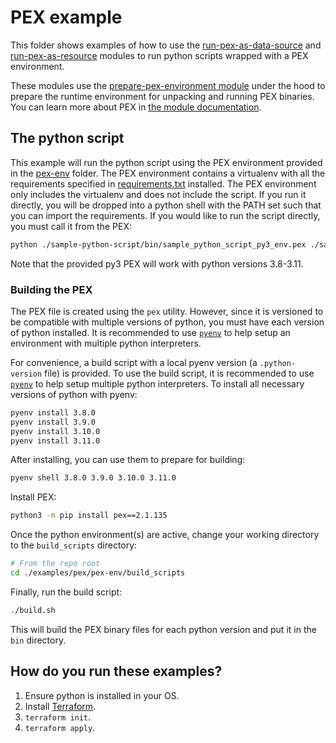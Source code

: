 # PEX example

This folder shows examples of how to use the [run-pex-as-data-source](https://github.com/terraform-modules-krish/terraform-aws-utilities/blob/v0.9.2/modules/run-pex-as-data-source) and [run-pex-as-resource](https://github.com/terraform-modules-krish/terraform-aws-utilities/blob/v0.9.2/modules/run-pex-as-resource) modules to run python scripts wrapped with a PEX environment.

These modules use the [prepare-pex-environment module](https://github.com/terraform-modules-krish/terraform-aws-utilities/blob/v0.9.2/modules/prepare-pex-environment) under the hood to prepare the runtime environment for unpacking and running PEX binaries. You can learn more about PEX in [the module documentation](https://github.com/terraform-modules-krish/terraform-aws-utilities/blob/v0.9.2/modules/prepare-pex-environment/README.md).


## The python script

This example will run the python script using the PEX environment provided in the [pex-env](./pex-env) folder. The PEX environment contains a virtualenv with all the requirements specified in [requirements.txt](./sample-python-script/requirements.txt) installed.  The PEX environment only includes the virtualenv and does not include the script. If you run it directly, you will be dropped into a python shell with the PATH set such that you can import the requirements. If you would like to run the script directly, you must call it from the PEX:

```bash
python ./sample-python-script/bin/sample_python_script_py3_env.pex ./sample-python-script/sample_python_script/main.py
```

Note that the provided py3 PEX will work with python versions 3.8-3.11.

### Building the PEX

The PEX file is created using the `pex` utility. However, since it is versioned to be compatible with multiple versions of python, you must have each version of python installed. It is recommended to use [`pyenv`](https://github.com/pyenv/pyenv) to help setup an environment with multiple python interpreters.

For convenience, a build script with a local pyenv version (a `.python-version` file) is provided. To use the build script, it is recommended to use [`pyenv`](https://github.com/pyenv/pyenv) to help setup multiple python interpreters. To install all necessary versions of python with pyenv:

```bash
pyenv install 3.8.0
pyenv install 3.9.0
pyenv install 3.10.0
pyenv install 3.11.0
```

After installing, you can use them to prepare for building:

```bash
pyenv shell 3.8.0 3.9.0 3.10.0 3.11.0
```

Install PEX:

```bash
python3 -m pip install pex==2.1.135
```

Once the python environment(s) are active, change your working directory to the `build_scripts` directory:

```bash
# From the repo root
cd ./examples/pex/pex-env/build_scripts
```

Finally, run the build script:

```bash
./build.sh
```

This will build the PEX binary files for each python version and put it in the `bin` directory.

## How do you run these examples?

1. Ensure python is installed in your OS.
1. Install [Terraform](https://www.terraform.io/).
1. `terraform init`.
1. `terraform apply`.
